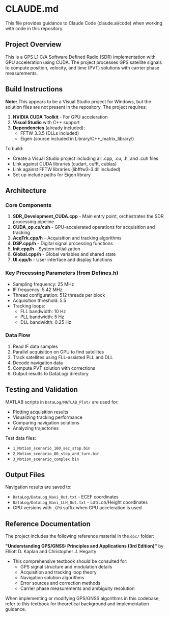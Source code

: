 # CLAUDE.md

This file provides guidance to Claude Code (claude.ai/code) when working with code in this repository.

## Project Overview

This is a GPS L1 C/A Software Defined Radio (SDR) implementation with GPU acceleration using CUDA. The project processes GPS satellite signals to compute position, velocity, and time (PVT) solutions with carrier phase measurements.

## Build Instructions

**Note:** This appears to be a Visual Studio project for Windows, but the solution files are not present in the repository. The project requires:

1. **NVIDIA CUDA Toolkit** - For GPU acceleration
2. **Visual Studio** with C++ support
3. **Dependencies** (already included):
   - FFTW 3.3.5 (DLLs included)
   - Eigen (source included in Library/C++_matrix_library/)

To build:
- Create a Visual Studio project including all .cpp, .cu, .h, and .cuh files
- Link against CUDA libraries (cudart, cufft, cublas)
- Link against FFTW libraries (libfftw3-3.dll included)
- Set up include paths for Eigen library

## Architecture

### Core Components

1. **SDR_Development_CUDA.cpp** - Main entry point, orchestrates the SDR processing pipeline
2. **CUDA_op.cu/cuh** - GPU-accelerated operations for acquisition and tracking
3. **AcqTrk.cpp/h** - Acquisition and tracking algorithms
4. **DSP.cpp/h** - Digital signal processing functions
5. **Init.cpp/h** - System initialization
6. **Global.cpp/h** - Global variables and shared state
7. **UI.cpp/h** - User interface and display functions

### Key Processing Parameters (from Defines.h)

- Sampling frequency: 25 MHz
- IF frequency: 5.42 MHz  
- Thread configuration: 512 threads per block
- Acquisition threshold: 5.5
- Tracking loops:
  - FLL bandwidth: 10 Hz
  - PLL bandwidth: 5 Hz
  - DLL bandwidth: 0.25 Hz

### Data Flow

1. Read IF data samples
2. Parallel acquisition on GPU to find satellites
3. Track satellites using FLL-assisted PLL and DLL
4. Decode navigation data
5. Compute PVT solution with corrections
6. Output results to DataLog/ directory

## Testing and Validation

MATLAB scripts in `DataLog/MATLAB_Plot/` are used for:
- Plotting acquisition results
- Visualizing tracking performance
- Comparing navigation solutions
- Analyzing trajectories

Test data files:
- `1_Motion_scenario_100_sec_stop.bin`
- `2_Motion_scenario_80_stop_and_turn.bin`
- `3_Motion_scenario_complex.bin`

## Output Files

Navigation results are saved to:
- `DataLog/DataLog_Navi_Out.txt` - ECEF coordinates
- `DataLog/DataLog_Navi_LLH_Out.txt` - Lat/Lon/Height coordinates
- GPU versions with `_GPU` suffix when GPU acceleration is used

## Reference Documentation

The project includes the following reference material in the `doc/` folder:

**"Understanding GPS/GNSS: Principles and Applications (3rd Edition)"** by Elliott D. Kaplan and Christopher J. Hegarty
- This comprehensive textbook should be consulted for:
  - GPS signal structure and modulation details
  - Acquisition and tracking loop theory
  - Navigation solution algorithms
  - Error sources and correction methods
  - Carrier phase measurements and ambiguity resolution

When implementing or modifying GPS/GNSS algorithms in this codebase, refer to this textbook for theoretical background and implementation guidance.